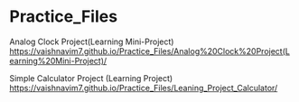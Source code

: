 # Practice_Files

Analog Clock Project(Learning Mini-Project)
https://vaishnavim7.github.io/Practice_Files/Analog%20Clock%20Project(Learning%20Mini-Project)/

Simple Calculator Project (Learning Project)
https://vaishnavim7.github.io/Practice_Files/Leaning_Project_Calculator/
